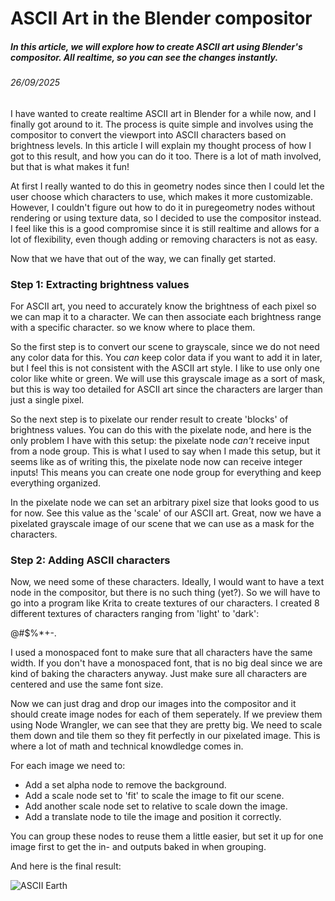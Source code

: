 # ASCII Art in the Blender compositor

##### In this article, we will explore how to create ASCII art using Blender's compositor. All realtime, so you can see the changes instantly.

###### 26/09/2025

I have wanted to create realtime ASCII art in Blender for a while now, and I finally got around to it. The process is quite simple and involves using the compositor to convert the viewport into ASCII characters based on brightness levels. In this article I will explain my thought process of how I got to this result, and how you can do it too. There is a lot of math involved, but that is what makes it fun!

At first I really wanted to do this in geometry nodes since then I could let the user choose which characters to use, which makes it more customizable. However, I couldn't figure out how to do it in puregeometry nodes without rendering or using texture data, so I decided to use the compositor instead. I feel like this is a good compromise since it is still realtime and allows for a lot of flexibility, even though adding or removing characters is not as easy.

Now that we have that out of the way, we can finally get started.

### Step 1: Extracting brightness values

For ASCII art, you need to accurately know the brightness of each pixel so we can map it to a character. We can then associate each brightness range with a specific character. so we know where to place them.

So the first step is to convert our scene to grayscale, since we do not need any color data for this. You _can_ keep color data if you want to add it in later, but I feel this is not consistent with the ASCII art style. I like to use only one color like white or green. We will use this grayscale image as a sort of mask, but this is way too detailed for ASCII art since the characters are larger than just a single pixel.

So the next step is to pixelate our render result to create 'blocks' of brightness values. You can do this with the pixelate node, and here is the only problem I have with this setup: the pixelate node _can't_ receive input from a node group. This is what I used to say when I made this setup, but it seems like as of writing this, the pixelate node now can receive integer inputs! This means you can create one node group for everything and keep everything organized.

In the pixelate node we can set an arbitrary pixel size that looks good to us for now. See this value as the 'scale' of our ASCII art. Great, now we have a pixelated grayscale image of our scene that we can use as a mask for the characters.

### Step 2: Adding ASCII characters

Now, we need some of these characters. Ideally, I would want to have a text node in the compositor, but there is no such thing (yet?). So we will have to go into a program like Krita to create textures of our characters. I created 8 different textures of characters ranging from 'light' to 'dark':

@#$%*+-.

I used a monospaced font to make sure that all characters have the same width. If you don't have a monospaced font, that is no big deal since we are kind of baking the characters anyway. Just make sure all characters are centered and use the same font size.

Now we can just drag and drop our images into the compositor and it should create image nodes for each of them seperately. If we preview them using Node Wrangler, we can see that they are pretty big. We need to scale them down and tile them so they fit perfectly in our pixelated image. This is where a lot of math and technical knowdledge comes in.

For each image we need to:
- Add a set alpha node to remove the background.
- Add a scale node set to 'fit' to scale the image to fit our scene.
- Add another scale node set to relative to scale down the image.
- Add a translate node to tile the image and position it correctly.

You can group these nodes to reuse them a little easier, but set it up for one image first to get the in- and outputs baked in when grouping.

And here is the final result:

![ASCII Earth](../assets/images/ascii-earth.jpg)

